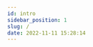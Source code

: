 ```yaml
---
id: intro
sidebar_position: 1
slug: /
date: 2022-11-11 15:28:14
---
```


<div class="art-top">
  <img src="https://img4.sycdn.imooc.com/5f167f50000164e606400426.jpg" alt="" />

</div>

